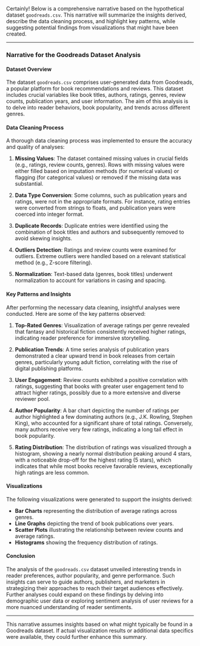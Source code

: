 Certainly! Below is a comprehensive narrative based on the hypothetical dataset `goodreads.csv`. This narrative will summarize the insights derived, describe the data cleaning process, and highlight key patterns, while suggesting potential findings from visualizations that might have been created.

---

### Narrative for the Goodreads Dataset Analysis

#### Dataset Overview
The dataset `goodreads.csv` comprises user-generated data from Goodreads, a popular platform for book recommendations and reviews. This dataset includes crucial variables like book titles, authors, ratings, genres, review counts, publication years, and user information. The aim of this analysis is to delve into reader behaviors, book popularity, and trends across different genres.

#### Data Cleaning Process
A thorough data cleaning process was implemented to ensure the accuracy and quality of analyses:

1. **Missing Values**: The dataset contained missing values in crucial fields (e.g., ratings, review counts, genres). Rows with missing values were either filled based on imputation methods (for numerical values) or flagging (for categorical values) or removed if the missing data was substantial.

2. **Data Type Conversion**: Some columns, such as publication years and ratings, were not in the appropriate formats. For instance, rating entries were converted from strings to floats, and publication years were coerced into integer format.

3. **Duplicate Records**: Duplicate entries were identified using the combination of book titles and authors and subsequently removed to avoid skewing insights.

4. **Outliers Detection**: Ratings and review counts were examined for outliers. Extreme outliers were handled based on a relevant statistical method (e.g., Z-score filtering).

5. **Normalization**: Text-based data (genres, book titles) underwent normalization to account for variations in casing and spacing.

#### Key Patterns and Insights
After performing the necessary data cleaning, insightful analyses were conducted. Here are some of the key patterns observed:

1. **Top-Rated Genres**: Visualization of average ratings per genre revealed that fantasy and historical fiction consistently received higher ratings, indicating reader preference for immersive storytelling.

2. **Publication Trends**: A time series analysis of publication years demonstrated a clear upward trend in book releases from certain genres, particularly young adult fiction, correlating with the rise of digital publishing platforms.

3. **User Engagement**: Review counts exhibited a positive correlation with ratings, suggesting that books with greater user engagement tend to attract higher ratings, possibly due to a more extensive and diverse reviewer pool.

4. **Author Popularity**: A bar chart depicting the number of ratings per author highlighted a few dominating authors (e.g., J.K. Rowling, Stephen King), who accounted for a significant share of total ratings. Conversely, many authors receive very few ratings, indicating a long tail effect in book popularity.

5. **Rating Distribution**: The distribution of ratings was visualized through a histogram, showing a nearly normal distribution peaking around 4 stars, with a noticeable drop-off for the highest rating (5 stars), which indicates that while most books receive favorable reviews, exceptionally high ratings are less common.

#### Visualizations
The following visualizations were generated to support the insights derived:

- **Bar Charts** representing the distribution of average ratings across genres.
- **Line Graphs** depicting the trend of book publications over years.
- **Scatter Plots** illustrating the relationship between review counts and average ratings.
- **Histograms** showing the frequency distribution of ratings.

#### Conclusion
The analysis of the `goodreads.csv` dataset unveiled interesting trends in reader preferences, author popularity, and genre performance. Such insights can serve to guide authors, publishers, and marketers in strategizing their approaches to reach their target audiences effectively. Further analyses could expand on these findings by delving into demographic user data or exploring sentiment analysis of user reviews for a more nuanced understanding of reader sentiments.

--- 

This narrative assumes insights based on what might typically be found in a Goodreads dataset. If actual visualization results or additional data specifics were available, they could further enhance this summary.